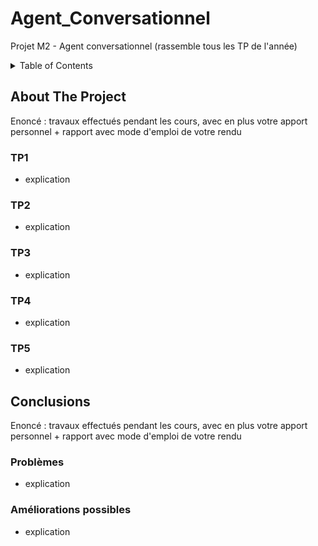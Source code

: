 # Agent_Conversationnel
Projet M2 - Agent conversationnel (rassemble tous les TP de l'année)


<!-- TABLE OF CONTENTS -->
<details>
  <summary>Table of Contents</summary>
  <ol>
    <li>
      <a href="#about-the-project">About The Project</a>
      <ul>
        <li><a href="#tp1">TP1</a></li>
      </ul>
      <ul>
        <li><a href="#tp2">TP2</a></li>
      </ul>
       <ul>
        <li><a href="#tp3">TP3</a></li>
      </ul>
      <ul>
        <li><a href="#tp4">TP4</a></li>
      </ul>
      <ul>
        <li><a href="#tp5">TP5</a></li>
      </ul>
    </li>
    
    <li>
      <a href="#about-the-project">About The Project</a>
      <ul>
        <li><a href="#tp1">TP1</a></li>
      </ul>
      <ul>
        <li><a href="#tp2">TP2</a></li>
      </ul>
       <ul>
        <li><a href="#tp3">TP3</a></li>
      </ul>
      <ul>
        <li><a href="#tp4">TP4</a></li>
      </ul>
      <ul>
        <li><a href="#tp5">TP5</a></li>
      </ul>
    </li>
    
  </ol>
</details>



<!-- ABOUT THE PROJECT -->
## About The Project
Enoncé : travaux effectués pendant les cours, avec en plus votre apport personnel  +  rapport avec mode d'emploi de votre rendu 

### TP1
* explication 

### TP2
* explication 
 
### TP3
* explication

### TP4
* explication

### TP5
* explication


## Conclusions
Enoncé : travaux effectués pendant les cours, avec en plus votre apport personnel  +  rapport avec mode d'emploi de votre rendu 

### Problèmes
* explication 

### Améliorations possibles
* explication 
